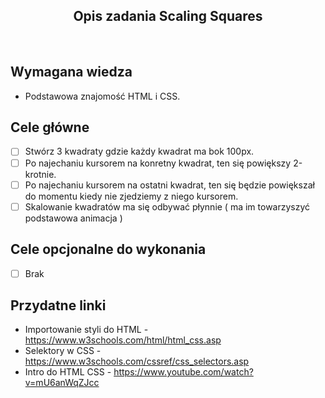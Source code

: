 <h2 align="center">Opis zadania Scaling Squares</h2>

<br>

## Wymagana wiedza

-   Podstawowa znajomość HTML i CSS.

## Cele główne

-   [ ] Stwórz 3 kwadraty gdzie każdy kwadrat ma bok 100px.
-   [ ] Po najechaniu kursorem na konretny kwadrat, ten się powiększy 2-krotnie.
-   [ ] Po najechaniu kursorem na ostatni kwadrat, ten się będzie powiększał do momentu kiedy nie zjedziemy z niego kursorem.
-   [ ] Skalowanie kwadratów ma się odbywać płynnie ( ma im towarzyszyć podstawowa animacja )

## Cele opcjonalne do wykonania

-   [ ] Brak

## Przydatne linki

-   Importowanie styli do HTML - https://www.w3schools.com/html/html_css.asp
-   Selektory w CSS - https://www.w3schools.com/cssref/css_selectors.asp
-   Intro do HTML CSS - https://www.youtube.com/watch?v=mU6anWqZJcc
